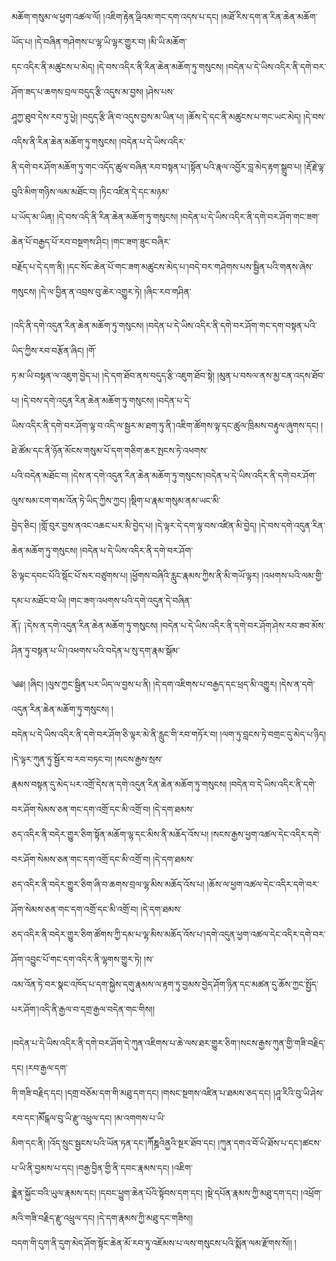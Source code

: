 ﻿  
  
མཆོག་གསུམ་ལ་ཕྱག་འཚལ་ལོ། །འཇིག་རྟེན་འྡིའམ་གང་དག་འདས་པ་དང། །མཐོ་རིས་དག་ན་རིན་ཆེན་མཆོག་ཡོད་པ། །དེ་བཞིན་གཤེགས་པ་ལྷ་ཡི་ལྷར་གྱུར་བ། །མི་ཡི་མཆོག་  
དང་འདིར་ནི་མཚུངས་པ་མེད། །དེ་བས་འདིར་ནི་རིན་ཆེན་མཆོག་ཏུ་གསུངས། །བདེན་པ་དེ་ཡིས་འདིར་ནི་དགེ་བར་ཤོག་ཟད་པ་ཆགས་བྲལ་བདུད་རྩི་འདུས་མ་བྱས། །ཤེས་པས་  
ཤཱཀྱ་ཐུབ་དེས་རབ་ཏུ་ཕྱེ། །བདུད་རྩི་ཞི་བ་འདུས་བྱས་མ་ཡིན་པ། །ཆོས་དེ་དང་ནི་མཚུངས་པ་གང་ཡང་མེད། །དེ་བས་འདིས་ནི་རིན་ཆེན་མཆོག་ཏུ་གསུངས། །བདེན་པ་དེ་ཡིས་འདིར་  
ནི་དགེ་བར་ཤོག་མཆོག་ཏུ་གང་འདོད་ཚུལ་བཞིན་རབ་བསྟན་པ་།སྟོན་པའི་རྣལ་འབྱོར་བླ་མེད་རྟག་སྒྲུབ་པ། །རྡོ་རྗེ་ལྟ་བུའི་མིག་གཉིས་ལམ་མཐོང་བ། །ཏིང་འཛིན་དེ་དང་མཉམ་  
པ་ཡོད་མ་ཡིན། །དེ་བས་འདི་ནི་རིན་ཆེན་མཆོག་ཏུ་གསུངས། །བདེན་པ་དེ་ཡིས་འདིར་ནི་དགེ་བར་ཤོག་གང་ཟག་ཆེན་པོ་བརྒྱད་པོ་རབ་བསྔགས་ཤིང། །གང་ཟག་ཟུང་བཞིར་  
བརྗོད་པ་དེ་དག་ནི། །དང་སོང་ཆེན་པོ་གང་ཟག་མཚུངས་མེད་པ་།བདེ་བར་གཤེགས་པས་སྦྱིན་པའི་གནས་ཞེས་གསུངས། །དེ་ལ་བྱིན་ན་འབྲས་བུ་ཆེར་འགྱུར་ཏེ། །ཞིང་རབ་གཤིན་  
  
  
།འདི་ནི་དགེ་འདུན་རིན་ཆེན་མཆོག་ཏུ་གསུངས། །བདེན་པ་དེ་ཡིས་འདིར་ནི་དགེ་བར་ཤོག་གང་དག་བསྟན་པའི་ཡིད་ཀྱིས་རབ་བརྩོན་ཞིང། །གོ་  
ཏ་མ་ཡི་བསྟན་ལ་འཇུག་བྱེད་པ། །དེ་དག་ཐོབ་ནས་བདུད་རྩི་འཇུག་ཐོབ་སྟེ། །མུན་པ་བསལ་ནས་མྱ་ངན་འདས་ཐོབ་པ། །དེ་བས་དགེ་འདུན་རིན་ཆེན་མཆོག་ཏུ་གསུངས། །བདེན་པ་དེ་  
ཡིས་འདིར་ནི་དགེ་བར་ཤོག་ལྟ་བ་འདི་ལ་སྦྱར་མ་ཐག་ཏུ་ནི་།འཇིག་ཚོགས་ལྟ་དང་ཚུལ་ཁྲིམས་བརྟུལ་ཞུགས་དང། །ཐེ་ཚོམ་དང་ནི་ཉོན་མོངས་གསུམ་པོ་དག་གཅིག་ཆར་སྤངས་ཏེ་འཕགས་  
པའི་བདེན་མཐོང་བ། །དེས་ན་དགེ་འདུན་རིན་ཆེན་མཆོག་ཏུ་གསུངས་།བདེན་པ་དེ་ཡིས་འདིར་ནི་དགེ་བར་ཤོག་ལུས་སམ་ངག་གམ་འོན་ཏེ་ཡིད་ཀྱིས་ཀྱང། །སྡིག་པ་རྣམ་གསུམ་ནམ་ཡང་མི་  
བྱེད་ཅིང། །གློ་བུར་བྱས་ནའང་འཆང་པར་མི་བྱེད་པ། །དེ་ལྟར་དེ་དག་ལྟ་བས་འཛིན་མི་བྱེད། །དེ་བས་དགེ་འདུན་རིན་ཆེན་མཆོག་ཏུ་གསུངས། །བདེན་པ་དེ་ཡིས་འདིར་ནི་དགེ་བར་ཤོག་  
ཅི་ལྟང་དབང་པོའི་སྡོང་པོ་སར་བཙུགས་པ། །ཕྱོགས་བཞིའི་རླུང་རྣམས་ཀྱིས་ནི་མི་གཡོ་ལྟར། །འཕགས་པའི་ལམ་གྱི་དམ་པ་མཐོང་བ་ཡི། །གང་ཟག་འཕགས་པའི་དགེ་འདུན་དེ་བཞིན་  
ནོ༑ ༑དེས་ན་དགེ་འདུན་རིན་ཆེན་མཆོག་ཏུ་གསུངས། །བདེན་པ་དེ་ཡིས་འདིར་ནི་དགེ་བར་ཤོག་ཤེས་རབ་ཟབ་མོས་ཤིན་ཏུ་བསྟན་པ་ཡི་།འཕགས་པའི་བདེན་པ་སུ་དག་རྣམ་སྒོམ་  
  
  
༄༅། །ཞིང། །ལུས་ཀྱང་སྦྱིན་པར་ཡིད་ལ་བྱས་པ་ནི། །དེ་དག་འཇིགས་པ་བརྒྱད་དང་ཕྲད་མི་འགྱུར། །དེས་ན་དགེ་འདུན་རིན་ཆེན་མཆོག་ཏུ་གསུངས། །  
བདེན་པ་དེ་ཡིས་འདིར་ནི་དགེ་བར་ཤོག་ཅི་ལྟར་མེ་ནི་རླུང་གི་རབ་གཏོར་བ། །ལག་ཏུ་བླངས་ཏེ་བགྲང་དུ་མེད་པ་ཉིད། །དེ་ལྟར་ཀུན་ཏུ་སྦྱོར་བ་རབ་བཏང་བ། །སངས་རྒྱས་སྲས་  
རྣམས་བསྟན་དུ་མེད་པར་འགྲོ་དེས་ན་དགེ་འདུན་རིན་ཆེན་མཆོག་ཏུ་གསུངས། །བདེན་བ་དེ་ཡིས་འདིར་ནི་དགེ་བར་ཤོག་སེམས་ཅན་གང་དག་འགྲོ་དང་མི་འགྲོ་བ། །དེ་དག་ཐམས་  
ཅད་འདིར་ནི་བདེར་གྱུར་ཅིག་སྟོན་མཆོག་ལྷ་དང་མིས་ནི་མཆོད་འོས་པ། །སངས་རྒྱས་ཕྱག་འཚལ་དེང་འདིར་དགེ་བར་ཤོག་སེམས་ཅན་གང་དག་འགྲོ་དང་མི་འགྲོ་བ། །དེ་དག་ཐམས་  
ཅད་འདིར་ནི་བདེར་གྱུར་ཅིག་ཞི་བ་ཆགས་བྲལ་ལྷ་མིས་མཆོད་འོས་པ། །ཆོས་ལ་ཕྱག་འཚལ་དེང་འདིར་དགེ་བར་ཤོག་སེམས་ཅན་གང་དག་འགྲོ་དང་མི་འགྲོ་བ། །དེ་དག་ཐམས་  
ཅད་འདིར་ནི་བདེར་གྱུར་ཅིག་ཚོགས་ཀྱི་དམ་པ་ལྷ་མིས་མཆོད་འོས་པ་།དགེ་འདུན་ཕྱག་འཚལ་དེང་འདིར་དགེ་བར་ཤོག་འབྱུང་པོ་གང་དག་འདིར་ནི་ལྷགས་གྱུར་ཏེ། །ས་  
འམ་འོན་ཏེ་བར་སྣང་འཁོད་པ་དག་སྐྱེས་དགུ་རྣམས་ལ་རྟག་ཏུ་བྱམས་བྱེད་ཤོག་ཉིན་དང་མཚན་དུ་ཆོས་ཀྱང་སྤྱོད་པར་ཤོག་།འདི་ནི་རྒྱལ་བ་དགྲ་རྒྱལ་བདེན་གང་གིས།།  
  
  
།བདེན་པ་དེ་ཡིས་འདིར་ནི་དགེ་བར་ཤོག་དེ་ཀུན་འཇིགས་པ་ཆེ་ལས་ཐར་གྱུར་ཅིག་།སངས་རྒྱས་ཀུན་གྱི་གཟི་བརྗིད་དང། །རབ་རྒྱལ་དག་  
གི་གཟི་བརྗིད་དང། །དགྲ་བཅོམ་དག་གི་མཐུ་དག་དང། །གསང་སྔགས་འཛིན་པ་ཐམས་ཅད་དང། །ཤཱ་རིའི་བུ་ཡི་ཤེས་རབ་དང་།མཽངྒལ་བུ་ཡི་རྫུ་འཕྲུལ་དང། །མ་འགགས་པ་ཡི་  
མིག་དང་ནི། །འོད་སྲུང་སྦྱངས་པའི་ཡོན་ཏན་དང་།ཀཽཎྜའིནྱའི་སྔར་ཐོབ་དང། །ཀུན་དགའ་བོ་ཡི་ཐོས་པ་དང་།ཚངས་པ་ཡི་ནི་བྱམས་པ་དང། །བརྒྱ་བྱིན་གྱི་ནི་དབང་རྣམས་དང། །འཇིག་  
ཅྲྟེན་སྐྱོང་བའི་ཡུལ་རྣམས་དང། །དབང་ཕྱུག་ཆེན་པོའི་སྟོབས་དག་དང། །སྡེ་དཔོན་རྣམས་ཀྱི་མཐུ་དག་དང། །འཕྲོག་མའི་གཟི་བརྗིད་རྫུ་འཕྲུལ་དང། །དེ་དག་རྣམས་ཀྱི་མཐུ་དང་གཟིས།།  
བདག་གི་དུག་ནི་དུག་མེད་ཤོག་སྟོང་ཆེན་མོ་རབ་ཏུ་འཇོམས་པ་ལས་གསུངས་པའི་སྨོན་ལམ་རྫོགས་སོ།། །  
